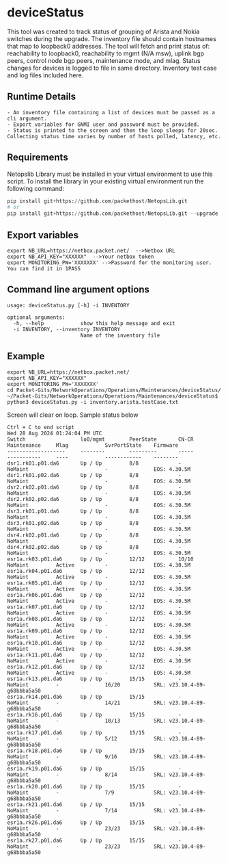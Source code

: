 deviceStatus
=====================================
This tool was created to track status of grouping of Arista and Nokia switches during the upgrade.  The inventory file should contain hostnames that map to loopback0 addresses.  The tool will fetch and print status of: reachability to loopback0, reachability to mgmt (N/A msw), uplink bgp peers, control node bgp peers, maintenance mode, and mlag. Status changes for devices is logged to file in same directory. Inventory test case and log files included here.



Runtime Details
-----------------------------
```
- An inventory file containing a list of devices must be passed as a cli argument.
- Export variables for GNMI user and password must be provided.
- Status is printed to the screen and then the loop sleeps for 20sec.  Collecting status time varies by number of hosts polled, latency, etc. 
```

Requirements
------------
Netopslib Library must be installed in your virtual environment to use this script. To install the library in your existing virtual environment run the following command: 

```python
pip install git+https://github.com/packethost/NetopsLib.git
# or
pip install git+https://github.com/packethost/NetopsLib.git --upgrade
```

Export variables
----------------
```
export NB_URL=https://netbox.packet.net/  -->Netbox URL
export NB_API_KEY="XXXXXX"  -->Your netbox token
export MONITORING_PW='XXXXXXX' -->Password for the monitoring user. You can find it in 1PASS
```

Command line argument options
-----------------------------
```
usage: deviceStatus.py [-h] -i INVENTORY

optional arguments:
  -h, --help            show this help message and exit
  -i INVENTORY, --inventory INVENTORY
                        Name of the inventory file

```

Example
-------
```
export NB_URL=https://netbox.packet.net/
export NB_API_KEY="XXXXXX"
export MONITORING_PW='XXXXXXX'
cd Packet-Gits/NetworkOperations/Operations/Maintenances/deviceStatus/
~/Packet-Gits/NetworkOperations/Operations/Maintenances/deviceStatus$ python3 deviceStatus.py -i inventory.arista.testCase.txt
```

Screen will clear on loop.  Sample status below
```
Ctrl + C to end script
Wed 28 Aug 2024 01:24:04 PM UTC
Switch                  lo0/mgmt        PeerState       CN-CR           Maintenance     Mlag            SvrPortState    Firmware
-------------------     --------        ---------       -----           -----------     ----            ------------    --------
dsr1.rk01.p01.da6       Up / Up         8/8             -               NoMaint                         -               EOS: 4.30.5M    
dsr1.rk01.p02.da6       Up / Up         8/8             -               NoMaint                         -               EOS: 4.30.5M    
dsr2.rk02.p01.da6       Up / Up         8/8             -               NoMaint                         -               EOS: 4.30.5M    
dsr2.rk02.p02.da6       Up / Up         8/8             -               NoMaint                         -               EOS: 4.30.5M    
dsr3.rk01.p01.da6       Up / Up         8/8             -               NoMaint                         -               EOS: 4.30.5M    
dsr3.rk01.p02.da6       Up / Up         8/8             -               NoMaint                         -               EOS: 4.30.5M    
dsr4.rk02.p01.da6       Up / Up         8/8             -               NoMaint                         -               EOS: 4.30.5M    
dsr4.rk02.p02.da6       Up / Up         8/8             -               NoMaint                         -               EOS: 4.30.5M    
esr1a.rk03.p01.da6      Up / Up         12/12           10/10           NoMaint         Active          -               EOS: 4.30.5M    
esr1a.rk04.p01.da6      Up / Up         12/12           -               NoMaint         Active          -               EOS: 4.30.5M    
esr1a.rk05.p01.da6      Up / Up         12/12           -               NoMaint         Active          -               EOS: 4.30.5M    
esr1a.rk06.p01.da6      Up / Up         12/12           -               NoMaint         Active          -               EOS: 4.30.5M    
esr1a.rk07.p01.da6      Up / Up         12/12           -               NoMaint         Active          -               EOS: 4.30.5M    
esr1a.rk08.p01.da6      Up / Up         12/12           -               NoMaint         Active          -               EOS: 4.30.5M    
esr1a.rk09.p01.da6      Up / Up         12/12           -               NoMaint         Active          -               EOS: 4.30.5M    
esr1a.rk10.p01.da6      Up / Up         12/12           -               NoMaint         Active          -               EOS: 4.30.5M      
esr1a.rk11.p01.da6      Up / Up         12/12           -               NoMaint         Active          -               EOS: 4.30.5M      
esr1a.rk12.p01.da6      Up / Up         12/12           -               NoMaint         Active          -               EOS: 4.30.5M    
esr1a.rk13.p01.da6      Up / Up         15/15           -               NoMaint         -               16/20           SRL: v23.10.4-89-g68bbba5a50
esr1a.rk14.p01.da6      Up / Up         15/15           -               NoMaint         -               14/21           SRL: v23.10.4-89-g68bbba5a50  
esr1a.rk16.p01.da6      Up / Up         15/15           -               NoMaint         -               10/13           SRL: v23.10.4-89-g68bbba5a50  
esr1a.rk17.p01.da6      Up / Up         15/15           -               NoMaint         -               5/12            SRL: v23.10.4-89-g68bbba5a50
esr1a.rk18.p01.da6      Up / Up         15/15           -               NoMaint         -               9/16            SRL: v23.10.4-89-g68bbba5a50 
esr1a.rk19.p01.da6      Up / Up         15/15           -               NoMaint         -               8/14            SRL: v23.10.4-89-g68bbba5a50
esr1a.rk20.p01.da6      Up / Up         15/15           -               NoMaint         -               7/9             SRL: v23.10.4-89-g68bbba5a50
esr1a.rk21.p01.da6      Up / Up         15/15           -               NoMaint         -               7/14            SRL: v23.10.4-89-g68bbba5a50
esr1a.rk26.p01.da6      Up / Up         15/15           -               NoMaint         -               23/23           SRL: v23.10.4-89-g68bbba5a50
esr1a.rk27.p01.da6      Up / Up         15/15           -               NoMaint         -               23/23           SRL: v23.10.4-89-g68bbba5a50
```
